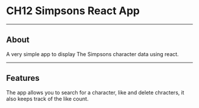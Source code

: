 # CH12 Simpsons React App

---

## About

A very simple app to display The Simpsons character data using react.

---

## Features

The app allows you to search for a character, like and delete chracters, it also keeps track of the like count.
